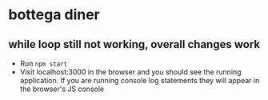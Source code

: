 # bottega diner

## while loop still not working, overall changes work
- Run `npm start`
- Visit localhost:3000 in the browser and you should see the running application. If you are running console log statements they will appear in the browser's JS console
